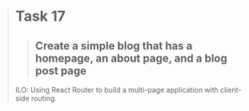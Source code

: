 > # Task 17
> > ## Create a simple blog that has a homepage, an about page, and a blog post page
 > ILO: Using React Router to build a multi-page application with client-side routing.
